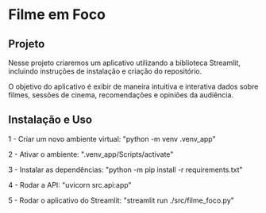 # Filme em Foco

## Projeto
Nesse projeto criaremos um aplicativo utilizando a biblioteca Streamlit,
incluindo instruções de instalação e criação do repositório.

O objetivo do aplicativo é exibir de maneira intuitiva e interativa dados
sobre filmes, sessões de cinema, recomendações e opiniões da audiência.

## Instalação e Uso
1 - Criar um novo ambiente virtual: "python -m venv .venv_app"

2 - Ativar o ambiente: ".venv_app/Scripts/activate"

3 - Instalar as dependências: "python -m pip install -r requirements.txt"

4 - Rodar a API: "uvicorn src.api:app"

5 - Rodar o aplicativo do Streamlit: "streamlit run ./src/filme_foco.py"
